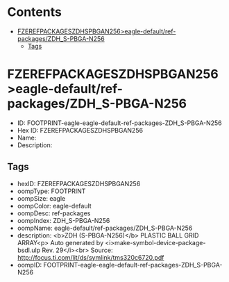 



Contents
========

* [FZEREFPACKAGESZDHSPBGAN256>eagle-default/ref-packages/ZDH_S-PBGA-N256](#fzerefpackageszdhspbgan256eagle-defaultref-packageszdh_s-pbga-n256)
	* [Tags](#tags)

# FZEREFPACKAGESZDHSPBGAN256>eagle-default/ref-packages/ZDH_S-PBGA-N256

- ID: FOOTPRINT-eagle-eagle-default-ref-packages-ZDH_S-PBGA-N256
- Hex ID: FZEREFPACKAGESZDHSPBGAN256
- Name: 
- Description: 

## Tags

- hexID: FZEREFPACKAGESZDHSPBGAN256
- oompType: FOOTPRINT
- oompSize: eagle
- oompColor: eagle-default
- oompDesc: ref-packages
- oompIndex: ZDH_S-PBGA-N256
- oompName: eagle-default/ref-packages/ZDH_S-PBGA-N256
- description: &lt;b&gt;ZDH (S-PBGA-N256)&lt;/b&gt; PLASTIC BALL GRID ARRAY&lt;p&gt;&#xD;
Auto generated by &lt;i&gt;make-symbol-device-package-bsdl.ulp Rev. 29&lt;/i&gt;&lt;br&gt;&#xD;
Source: http://focus.ti.com/lit/ds/symlink/tms320c6720.pdf
- oompID: FOOTPRINT-eagle-eagle-default-ref-packages-ZDH_S-PBGA-N256
